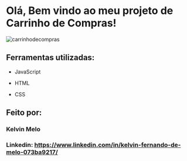 # Olá, Bem vindo ao meu projeto de Carrinho de Compras!

![carrinhodecompras](https://github.com/kelvinmelo/alura-carrinho-de-compras/assets/88505916/25546de2-9b85-4ec7-b585-e6fadb9f17cf)

## Ferramentas utilizadas:

* JavaScript

* HTML

* CSS

## Feito por:

### Kelvin Melo

### Linkedin: https://www.linkedin.com/in/kelvin-fernando-de-melo-073ba9217/

```
